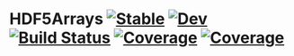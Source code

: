 # HDF5Arrays [![Stable](https://img.shields.io/badge/docs-stable-blue.svg)](https://Luapulu.github.io/HDF5Arrays.jl/stable) [![Dev](https://img.shields.io/badge/docs-dev-blue.svg)](https://Luapulu.github.io/HDF5Arrays.jl/dev) [![Build Status](https://github.com/Luapulu/HDF5Arrays.jl/workflows/CI/badge.svg)](https://github.com/Luapulu/HDF5Arrays.jl/actions) [![Coverage](https://codecov.io/gh/Luapulu/HDF5Arrays.jl/branch/master/graph/badge.svg)](https://codecov.io/gh/Luapulu/HDF5Arrays.jl) [![Coverage](https://coveralls.io/repos/github/Luapulu/HDF5Arrays.jl/badge.svg?branch=master)](https://coveralls.io/github/Luapulu/HDF5Arrays.jl?branch=master)
